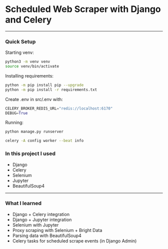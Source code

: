 # Scheduled Web Scraper with Django and Celery
<hr>

### Quick Setup
Starting venv:
```bash
python3 -m venv venv
source venv/bin/activate
```
Installing requirements:
```bash
python -m pip install pip --upgrade
python -m pip install -r requirements.txt
```
Create .env in src/.env with:
```python
CELERY_BROKER_REDIS_URL="redis://localhost:6170"
DEBUG=True
```
Running:
```bash
python manage.py runserver
```
```bash
celery -A config worker --beat info
```

### In this project I used
<ul>
  <li>Django</li>
  <li>Celery</li>
  <li>Selenium</li>
  <li>Jupyter</li>
  <li>BeautifulSoup4</li>
</ul>

<hr>

### What I learned
<ul>
  <li>Django + Celery integration</li>
  <li>Django + Jupyter integration</li>
  <li>Selenium with Jupyter</li>
  <li>Proxy scraping with Selenium + Bright Data</li>
  <li>Parsing data with BeautifulSoup4</li>
  <li>Celery tasks for scheduled scrape events (in Django Admin)</li>
</ul>
